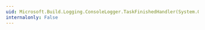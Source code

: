 ```yaml
---
uid: Microsoft.Build.Logging.ConsoleLogger.TaskFinishedHandler(System.Object,Microsoft.Build.Framework.TaskFinishedEventArgs)
internalonly: False
---
```

